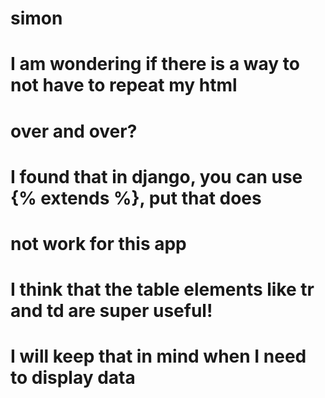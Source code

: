 # simon
# I am wondering if there is a way to not have to repeat my html
# over and over?
# I found that in django, you can use {% extends %}, put that does
# not work for this app
# I think that the table elements like tr and td are super useful!
# I will keep that in mind when I need to display data